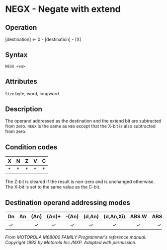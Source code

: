 # NEGX - Negate with extend

## Operation
[destination] ← 0 - [destination] - [X]

## Syntax
```assembly
NEGX <ea>
```

## Attributes
`Size`  byte, word, longword

## Description
The operand addressed as the destination and the extend bit are subtracted from zero. `NEGX` is the same as `NEG` except that the X-bit is also subtracted from zero.

## Condition codes
|X|N|Z|V|C|
|--|--|--|--|--|
|*|*|*|*|*|

The Z-bit is cleared if the result is non-zero and is unchanged otherwise. The X-bit is set to the same value as the C-bit.

## Destination operand addressing modes
|Dn|An|(An)|(An)+|&#x2011;(An)|(d,An)|(d,An,Xi)|ABS.W|ABS.L|(d,PC)|(d,PC,Xn)|imm|
|:-:|:-:|:-:|:-:|:-:|:-:|:-:|:-:|:-:|:-:|:-:|:-:|
|✓||✓|✓|✓|✓|✓|✓|✓||||

*From MOTOROLA M68000 FAMILY Programmer's reference manual. Copyright 1992 by Motorola Inc./NXP. Adapted with permission.*